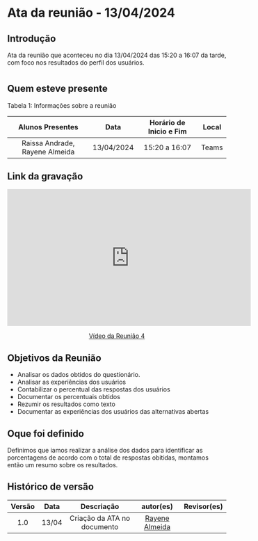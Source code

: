 # Ata da reunião - 13/04/2024

## Introdução
Ata da reunião que aconteceu no dia 13/04/2024 das 15:20 a 16:07 da tarde, com foco nos resultados do perfil dos usuários. 

#

## Quem esteve presente

Tabela 1: Informações sobre a reunião

| Alunos Presentes       | Data | Horário de Inicio e Fim                                 | Local            |
| :--------: | :----: | :--------------------:                    | :---------------: |
|  Raissa Andrade, Rayene Almeida |  13/04/2024   | 15:20 a 16:07                    | Teams  | 

## Link da gravação

<p style="text-align: center"><iframe width="560" height="315" src="https://www.youtube.com/embed/xxQUavtPAr8" title="YouTube video player" frameborder="0" allow="accelerometer; autoplay; clipboard-write; encrypted-media; gyroscope; picture-in-picture; web-share" referrerpolicy="strict-origin-when-cross-origin" allowfullscreen></iframe></p>
<p style="text-align: center"><a href="https://youtu.be/xxQUavtPAr8" target="blanket">Vídeo da Reunião 4</a></p>

## Objetivos da Reunião

- Analisar os dados obtidos do questionário.
- Analisar as experiências dos usuários
- Contabilizar o percentual das respostas dos usuários
- Documentar os percentuais obtidos
- Rezumir os resultados como texto
- Documentar as experiências dos usuários das alternativas abertas

## Oque foi definido

Definimos que iamos realizar a análise dos dados para identificar as porcentagens de acordo com o total de respostas obitidas, montamos então um resumo sobre os resultados.

## Histórico de versão
|                            Versão                             |              Data               |                    Descriação                     | autor(es)           |  Revisor(es)          |
| :----------------------------------------------------------: | :-------------------------------: | :-------------------------------------------------: | :-------------------------------: |  :-------------------------------: | 
| 1.0 |  13/04  | Criação da ATA no documento |[Rayene Almeida ](https://github.com/rayenealmeida)||